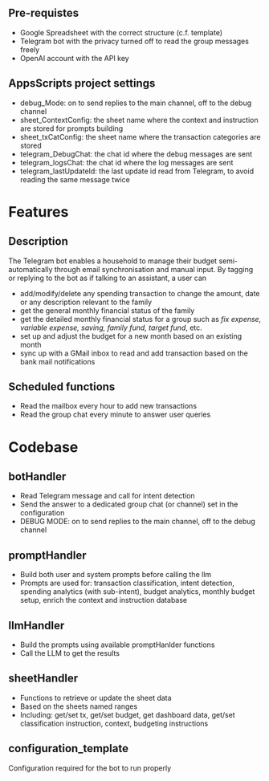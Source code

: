 ## Pre-requistes
- Google Spreadsheet with the correct structure (c.f. template)
- Telegram bot with the privacy turned off to read the group messages freely
- OpenAI account with the API key

## AppsScripts project settings
- debug_Mode: on to send replies to the main channel, off to the debug channel
- sheet_ContextConfig: the sheet name where the context and instruction are stored for prompts building
- sheet_txCatConfig: the sheet name where the transaction categories are stored
- telegram_DebugChat: the chat id where the debug messages are sent
- telegram_logsChat: the chat id where the log messages are sent
- telegram_lastUpdateId: the last update id read from Telegram, to avoid reading the same message twice


# Features
## Description
The Telegram bot enables a household to manage their budget semi-automatically through email synchronisation and manual input. 
By tagging or replying to the bot as if talking to an assistant, a user can
- add/modify/delete any spending transaction to change the amount, date or any description relevant to the family
- get the general monthly financial status of the family
- get the detailed monthly financial status for a group such as *fix expense, variable expense, saving, family fund, target fund*, etc.
- set up and adjust the budget for a new month based on an existing month
- sync up with a GMail inbox to read and add transaction based on the bank mail notifications

## Scheduled functions
- Read the mailbox every hour to add new transactions
- Read the group chat every minute to answer user queries

# Codebase
## botHandler
- Read Telegram message and call for intent detection
- Send the answer to a dedicated group chat (or channel) set in the configuration
- DEBUG MODE: on to send replies to the main channel, off to the debug channel

## promptHandler
- Build both user and system prompts before calling the llm
- Prompts are used for: transaction classification, intent detection, spending analytics (with sub-intent), budget analytics, monthly budget setup, enrich the context and instruction database

## llmHandler
- Build the prompts using available promptHanlder functions
- Call the LLM to get the results

## sheetHandler
- Functions to retrieve or update the sheet data
- Based on the sheets named ranges
- Including: get/set tx, get/set budget, get dashboard data, get/set classification instruction, context, budgeting instructions

## configuration_template
Configuration required for the bot to run properly
